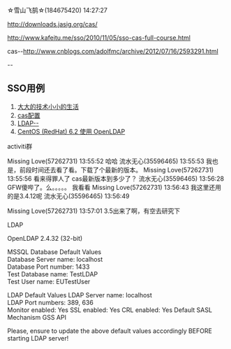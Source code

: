 ☆雪山飞鹄☆(184675420)  14:27:27

http://downloads.jasig.org/cas/

http://www.kafeitu.me/sso/2010/11/05/sso-cas-full-course.html

cas--http://www.cnblogs.com/adolfmc/archive/2012/07/16/2593291.html

--

## SSO用例
1. [大大的技术小小的生活](http://www.micmiu.com/enterprise-app/sso/sso-cas-sample/)
2. [cas配置](https://wiki.jasig.org/display/CASUM/End-to-end+Windows+Example) 
3. [LDAP--](http://linux.chinaitlab.com/administer/726439.html)
4. [CentOS (RedHat) 6.2 使用 OpenLDAP](http://www.storageonline.com.cn/rec-posts/the-ldap-authentication-the-red-hat-an-an-enterprise-linux-centos-6-2/)

activiti群

Missing Love(57262731)  13:55:52
哈哈
流水无心(35596465)  13:55:53
我也是，前段时间还去看了看。下载了个最新的版本。
Missing Love(57262731)  13:55:56
看来得罪人了
cas最新版本到多少了？
流水无心(35596465)  13:56:28
GFW傻哔了。么。。。。。
我看看
Missing Love(57262731)  13:56:43
我这里还用的是3.4.12呢
流水无心(35596465)  13:56:49

Missing Love(57262731)  13:57:01
3.5出来了啊，有空去研究下

LDAP

OpenLDAP 2.4.32 (32-bit)

MSSQL Database Default Values  
Database Server name:	localhost	
Database Port number:	1433	
Test Database name:	TestLDAP	
Test User name:	EUTestUser	

LDAP Default Values	
LDAP Server name:	localhost	
LDAP Port numbers:	389, 636	
Monitor enabled:	Yes	
SSL enabled:	Yes	
CRL enabled:	Yes	
Default SASL Mechanism	GSS API	


Please, ensure to update the above default values accordingly BEFORE starting LDAP server!
